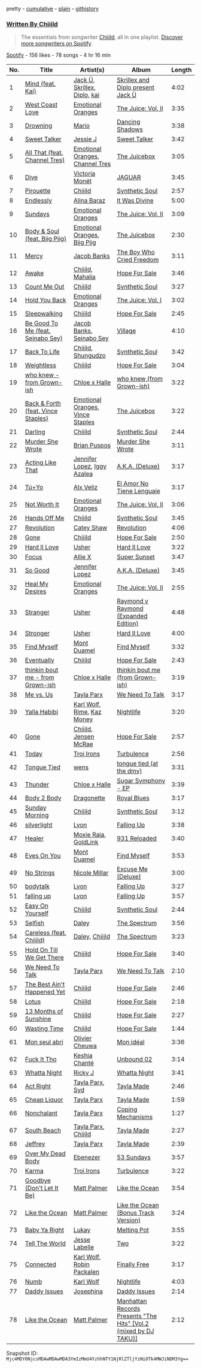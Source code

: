 pretty - [cumulative](/playlists/cumulative/37i9dQZF1EFKOsvYazsHUw.md) - [plain](/playlists/plain/37i9dQZF1EFKOsvYazsHUw) - [githistory](https://github.githistory.xyz/mackorone/spotify-playlist-archive/blob/main/playlists/plain/37i9dQZF1EFKOsvYazsHUw)

### [Written By Chiiild](https://open.spotify.com/playlist/37i9dQZF1EFKOsvYazsHUw)

> The essentials from songwriter <a href="https://artists.spotify.com/songwriter/4Hx1xrkC8KHm5UrNq9oCWi">Chiiild</a>, all in one playlist\. <a href="spotify:genre:0JQ5DAqbMKFSCjnQr8QZ3O">Discover more songwriters on Spotify</a>.

[Spotify](https://open.spotify.com/user/spotify) - 156 likes - 78 songs - 4 hr 16 min

| No. | Title | Artist(s) | Album | Length |
|---|---|---|---|---|
| 1 | [Mind \(feat\. Kai\)](https://open.spotify.com/track/6ZpR2XFuQJSHAQwg9495KZ) | [Jack Ü](https://open.spotify.com/artist/1HxJeLhIuegM3KgvPn8sTa), [Skrillex](https://open.spotify.com/artist/5he5w2lnU9x7JFhnwcekXX), [Diplo](https://open.spotify.com/artist/5fMUXHkw8R8eOP2RNVYEZX), [kai](https://open.spotify.com/artist/6xHUXzrfhFgnIv86EBR3Ml) | [Skrillex and Diplo present Jack Ü](https://open.spotify.com/album/6bfkwBrGYKJFk6Z4QVyjxd) | 4:02 |
| 2 | [West Coast Love](https://open.spotify.com/track/4NFD9ea0uH0MtoC30yNYE1) | [Emotional Oranges](https://open.spotify.com/artist/12trz2INGglrKMzLmg0y2C) | [The Juice: Vol\. II](https://open.spotify.com/album/6q8BNcH6wkWwWC0fGoJwkS) | 3:35 |
| 3 | [Drowning](https://open.spotify.com/track/3rYxOXZNc2qoCRhV6w9eq3) | [Mario](https://open.spotify.com/artist/20s0P9QLxGqKuCsGwFsp7w) | [Dancing Shadows](https://open.spotify.com/album/2DEpDHpIuQbCsLy0rKyhaI) | 3:38 |
| 4 | [Sweet Talker](https://open.spotify.com/track/3FPnPRfQgFWW9YFAwweuDp) | [Jessie J](https://open.spotify.com/artist/2gsggkzM5R49q6jpPvazou) | [Sweet Talker](https://open.spotify.com/album/6PNYy8L5NHXXEtbNnA1gQv) | 3:42 |
| 5 | [All That \(feat\. Channel Tres\)](https://open.spotify.com/track/5rzndDb4DgVkOsIsfbRv0q) | [Emotional Oranges](https://open.spotify.com/artist/12trz2INGglrKMzLmg0y2C), [Channel Tres](https://open.spotify.com/artist/4cUkGQyhLFqKHBtL58HYVp) | [The Juicebox](https://open.spotify.com/album/2EpbqvHpamUFsBboRaSbG1) | 3:05 |
| 6 | [Dive](https://open.spotify.com/track/0X0MCiE18F0xztZ6G6lQuz) | [Victoria Monét](https://open.spotify.com/artist/63XBtGSEZINSyXylZxEUbv) | [JAGUAR](https://open.spotify.com/album/6aW67R0sshdUwtbJEG2uQR) | 3:45 |
| 7 | [Pirouette](https://open.spotify.com/track/5BfvUt5ztFuAyhWjgWzjr1) | [Chiiild](https://open.spotify.com/artist/2YqJwmohaNjg9lg51flSax) | [Synthetic Soul](https://open.spotify.com/album/3ZTUu9z3rxEC4MA9N4ZOzl) | 2:57 |
| 8 | [Endlessly](https://open.spotify.com/track/7cIPifhS3R4rF4sKi8466d) | [Alina Baraz](https://open.spotify.com/artist/6hfwwpXqZPRC9CsKI7qtv1) | [It Was Divine](https://open.spotify.com/album/0nmCwOAFeqD69X1MWwKTS6) | 5:00 |
| 9 | [Sundays](https://open.spotify.com/track/2yj8xbWxfrW8azD7VDQBER) | [Emotional Oranges](https://open.spotify.com/artist/12trz2INGglrKMzLmg0y2C) | [The Juice: Vol\. II](https://open.spotify.com/album/6q8BNcH6wkWwWC0fGoJwkS) | 3:09 |
| 10 | [Body & Soul \(feat\. Biig Piig\)](https://open.spotify.com/track/6ltcWFTmyRQbSNCNOTK0uM) | [Emotional Oranges](https://open.spotify.com/artist/12trz2INGglrKMzLmg0y2C), [Biig Piig](https://open.spotify.com/artist/4GoD5FJCgC0lbzde7ly44M) | [The Juicebox](https://open.spotify.com/album/2EpbqvHpamUFsBboRaSbG1) | 2:30 |
| 11 | [Mercy](https://open.spotify.com/track/1ohlbpNCsuqstbqsezNdUI) | [Jacob Banks](https://open.spotify.com/artist/0AepkoQhYvkjEzzwIcGxdV) | [The Boy Who Cried Freedom](https://open.spotify.com/album/6agNoT5WXMENsbQvhxGEws) | 3:11 |
| 12 | [Awake](https://open.spotify.com/track/5XMtZsNkezcv695DQSZo0L) | [Chiiild](https://open.spotify.com/artist/2YqJwmohaNjg9lg51flSax), [Mahalia](https://open.spotify.com/artist/16rCzZOMQX7P8Kmn5YKexI) | [Hope For Sale](https://open.spotify.com/album/2opiJIrYClkW7qD2vM6vSi) | 3:46 |
| 13 | [Count Me Out](https://open.spotify.com/track/46oB4z00bx2WDbUgBl33nf) | [Chiiild](https://open.spotify.com/artist/2YqJwmohaNjg9lg51flSax) | [Synthetic Soul](https://open.spotify.com/album/3ZTUu9z3rxEC4MA9N4ZOzl) | 3:27 |
| 14 | [Hold You Back](https://open.spotify.com/track/3Ie71XbriZ9qlXFZlEq8FJ) | [Emotional Oranges](https://open.spotify.com/artist/12trz2INGglrKMzLmg0y2C) | [The Juice: Vol\. I](https://open.spotify.com/album/3No5rGRQefAlVJgWusDEwQ) | 3:02 |
| 15 | [Sleepwalking](https://open.spotify.com/track/050TMrxpzlXGYRDAjnrSp6) | [Chiiild](https://open.spotify.com/artist/2YqJwmohaNjg9lg51flSax) | [Hope For Sale](https://open.spotify.com/album/2opiJIrYClkW7qD2vM6vSi) | 2:45 |
| 16 | [Be Good To Me \(feat\. Seinabo Sey\)](https://open.spotify.com/track/7juealXfkel1kLInjvY4W8) | [Jacob Banks](https://open.spotify.com/artist/0AepkoQhYvkjEzzwIcGxdV), [Seinabo Sey](https://open.spotify.com/artist/4X0v8sFoDZ6rIfkeOeVm2i) | [Village](https://open.spotify.com/album/2KxC2M0bVm5hrK3GgGMuV9) | 4:10 |
| 17 | [Back To Life](https://open.spotify.com/track/7Cgqdh9mds9zdbwitjanVY) | [Chiiild](https://open.spotify.com/artist/2YqJwmohaNjg9lg51flSax), [Shungudzo](https://open.spotify.com/artist/1zC5fndU0aEvINmBra2M3T) | [Synthetic Soul](https://open.spotify.com/album/3ZTUu9z3rxEC4MA9N4ZOzl) | 3:42 |
| 18 | [Weightless](https://open.spotify.com/track/39ctmPVTtAMKeVJhMq5dS5) | [Chiiild](https://open.spotify.com/artist/2YqJwmohaNjg9lg51flSax) | [Hope For Sale](https://open.spotify.com/album/2opiJIrYClkW7qD2vM6vSi) | 3:04 |
| 19 | [who knew \- from Grown\-ish](https://open.spotify.com/track/0uIitPtzjqgkmFyY0wkPfl) | [Chloe x Halle](https://open.spotify.com/artist/0AsThoR4KZSVktALiNcQwW) | [who knew \(from Grown\-ish\)](https://open.spotify.com/album/1iGnMcJ5NNC1NZprmZt9y0) | 3:22 |
| 20 | [Back & Forth \(feat\. Vince Staples\)](https://open.spotify.com/track/4g9pJvaoIVrj89XWQ6HRqr) | [Emotional Oranges](https://open.spotify.com/artist/12trz2INGglrKMzLmg0y2C), [Vince Staples](https://open.spotify.com/artist/68kEuyFKyqrdQQLLsmiatm) | [The Juicebox](https://open.spotify.com/album/2EpbqvHpamUFsBboRaSbG1) | 3:22 |
| 21 | [Darling](https://open.spotify.com/track/6Q0Dsq0JQWUe2RbOJBZl6c) | [Chiiild](https://open.spotify.com/artist/2YqJwmohaNjg9lg51flSax) | [Synthetic Soul](https://open.spotify.com/album/3ZTUu9z3rxEC4MA9N4ZOzl) | 2:44 |
| 22 | [Murder She Wrote](https://open.spotify.com/track/0GXVf8MuVWOlHmZuO2twqa) | [Brian Puspos](https://open.spotify.com/artist/6b7899n8Uz21dTYrABfFEO) | [Murder She Wrote](https://open.spotify.com/album/4xzY2KvcFofA9oKCGRb0LO) | 3:11 |
| 23 | [Acting Like That](https://open.spotify.com/track/5ThJ3Q0IItsQkQCDJuIzxe) | [Jennifer Lopez](https://open.spotify.com/artist/2DlGxzQSjYe5N6G9nkYghR), [Iggy Azalea](https://open.spotify.com/artist/5yG7ZAZafVaAlMTeBybKAL) | [A.K.A\. \(Deluxe\)](https://open.spotify.com/album/7DoFFUz6BAVBwUFaMCTTcL) | 3:17 |
| 24 | [Tú+Yo](https://open.spotify.com/track/0R3xevnIYOf8AuBSIvGT6R) | [Alx Veliz](https://open.spotify.com/artist/17rnpuu2LApoCL4x8fObZg) | [El Amor No Tiene Lenguaje](https://open.spotify.com/album/0dzWhFK0nYY5niiUC36WVN) | 3:17 |
| 25 | [Not Worth It](https://open.spotify.com/track/0eSx5b1VuqB8ncSmXdhCpV) | [Emotional Oranges](https://open.spotify.com/artist/12trz2INGglrKMzLmg0y2C) | [The Juice: Vol\. II](https://open.spotify.com/album/6q8BNcH6wkWwWC0fGoJwkS) | 3:06 |
| 26 | [Hands Off Me](https://open.spotify.com/track/2LrxcIsIWa5Z8DPtfsZ4PJ) | [Chiiild](https://open.spotify.com/artist/2YqJwmohaNjg9lg51flSax) | [Synthetic Soul](https://open.spotify.com/album/3ZTUu9z3rxEC4MA9N4ZOzl) | 3:45 |
| 27 | [Revolution](https://open.spotify.com/track/45LbqIkc6xVfyOxBVU8efO) | [Catey Shaw](https://open.spotify.com/artist/5nfow6tv4Dtm6K4WHzczBI) | [Revolution](https://open.spotify.com/album/1R71BrJFADHwIWaqQ3UAzy) | 4:06 |
| 28 | [Gone](https://open.spotify.com/track/1dHhX4kzzge5XYRL6S2L6q) | [Chiiild](https://open.spotify.com/artist/2YqJwmohaNjg9lg51flSax) | [Hope For Sale](https://open.spotify.com/album/2opiJIrYClkW7qD2vM6vSi) | 2:50 |
| 29 | [Hard II Love](https://open.spotify.com/track/7i9K4q131A0fvXw2FFhxLr) | [Usher](https://open.spotify.com/artist/23zg3TcAtWQy7J6upgbUnj) | [Hard II Love](https://open.spotify.com/album/4HAuPn3A4uu9n7RYNk1dOz) | 3:22 |
| 30 | [Focus](https://open.spotify.com/track/3TIaRAllPFMEfwVoY6ue4l) | [Allie X](https://open.spotify.com/artist/0wnYgCeP013HkKoOyC5V32) | [Super Sunset](https://open.spotify.com/album/52266yLMFfzAry9Xp0r9IK) | 3:47 |
| 31 | [So Good](https://open.spotify.com/track/2IqXs6lr8O1laApnGoBHGY) | [Jennifer Lopez](https://open.spotify.com/artist/2DlGxzQSjYe5N6G9nkYghR) | [A.K.A\. \(Deluxe\)](https://open.spotify.com/album/7DoFFUz6BAVBwUFaMCTTcL) | 3:45 |
| 32 | [Heal My Desires](https://open.spotify.com/track/3vBhSzUg5d9PbOWcF86ucQ) | [Emotional Oranges](https://open.spotify.com/artist/12trz2INGglrKMzLmg0y2C) | [The Juice: Vol\. II](https://open.spotify.com/album/6q8BNcH6wkWwWC0fGoJwkS) | 2:55 |
| 33 | [Stranger](https://open.spotify.com/track/3PxTsBlC26KCv3pbsgeZsb) | [Usher](https://open.spotify.com/artist/23zg3TcAtWQy7J6upgbUnj) | [Raymond v Raymond \(Expanded Edition\)](https://open.spotify.com/album/6A1F3Fkq5dYeYYNkXflcTX) | 4:48 |
| 34 | [Stronger](https://open.spotify.com/track/1nuxaVFCgDnqYHGVr4AglT) | [Usher](https://open.spotify.com/artist/23zg3TcAtWQy7J6upgbUnj) | [Hard II Love](https://open.spotify.com/album/4HAuPn3A4uu9n7RYNk1dOz) | 4:00 |
| 35 | [Find Myself](https://open.spotify.com/track/3wyv3pKlVxP7dmUgIrQOU9) | [Mont Duamel](https://open.spotify.com/artist/2yVpWiIBNJb0U8lPhE86cB) | [Find Myself](https://open.spotify.com/album/22VKkGoe1Hjza2kTIM3sR7) | 3:32 |
| 36 | [Eventually](https://open.spotify.com/track/1hN2dpIJ7HzyBvyImnt21L) | [Chiiild](https://open.spotify.com/artist/2YqJwmohaNjg9lg51flSax) | [Hope For Sale](https://open.spotify.com/album/2opiJIrYClkW7qD2vM6vSi) | 2:43 |
| 37 | [thinkin bout me \- from Grown\-ish](https://open.spotify.com/track/4CWp4i4SwWmBV3KOfs6Wdb) | [Chloe x Halle](https://open.spotify.com/artist/0AsThoR4KZSVktALiNcQwW) | [thinkin bout me \(from Grown\-ish\)](https://open.spotify.com/album/5NRBqL0ZxMfgg50YpAjz1b) | 3:19 |
| 38 | [Me vs\. Us](https://open.spotify.com/track/1ZOZEC5MaEWsm6FkEUrYeI) | [Tayla Parx](https://open.spotify.com/artist/1LzWWI9v4UKdbBgz8fqi15) | [We Need To Talk](https://open.spotify.com/album/1vzMWJ7kExSHOLcFal27oD) | 3:17 |
| 39 | [Yalla Habibi](https://open.spotify.com/track/5bh1nrFgPrF37UTFUqNF2K) | [Karl Wolf](https://open.spotify.com/artist/1aVH8BgQhW8TT5hgNGwLc7), [Rime](https://open.spotify.com/artist/6dzxyLQVwvrXYxhgX24PUY), [Kaz Money](https://open.spotify.com/artist/6FzGg6vAs0WklxyplF8jbn) | [Nightlife](https://open.spotify.com/album/7gs3rS7OKAyqWia7njEy1K) | 3:20 |
| 40 | [Gone](https://open.spotify.com/track/7b5qjSnusll0Ll9vDdkuLh) | [Chiiild](https://open.spotify.com/artist/2YqJwmohaNjg9lg51flSax), [Jensen McRae](https://open.spotify.com/artist/11dABkjSoOjcP9p3TFSNRj) | [Hope For Sale](https://open.spotify.com/album/2opiJIrYClkW7qD2vM6vSi) | 2:57 |
| 41 | [Today](https://open.spotify.com/track/74SosJZWGn2yI3ZnrRJRtf) | [Troi Irons](https://open.spotify.com/artist/6jWwWbLoxKthbM8C6pi9cI) | [Turbulence](https://open.spotify.com/album/7wXpocSgedCQoIqSGHLBF5) | 2:56 |
| 42 | [Tongue Tied](https://open.spotify.com/track/0PpYaJXaLa7CWeOWuz06bZ) | [wens](https://open.spotify.com/artist/0QcblRyHbgYTLOKlP5BE66) | [tongue tied \(at the dmv\)](https://open.spotify.com/album/2OvUzoi1blGPg0aAD1DWZY) | 3:31 |
| 43 | [Thunder](https://open.spotify.com/track/1LK7OL83PfGU8kox1SCp2E) | [Chloe x Halle](https://open.spotify.com/artist/0AsThoR4KZSVktALiNcQwW) | [Sugar Symphony \- EP](https://open.spotify.com/album/1JZ5U0GaRhFVDRYda0dxf7) | 3:39 |
| 44 | [Body 2 Body](https://open.spotify.com/track/41LZqyZDQB9lhLLxZPmWko) | [Dragonette](https://open.spotify.com/artist/4GLJPBj5Cdr9AgLKvLWM4n) | [Royal Blues](https://open.spotify.com/album/6WXYxY8j90eFTorBfVRfCs) | 3:17 |
| 45 | [Sunday Morning](https://open.spotify.com/track/0LMECRhJzJLyxURkiWHWY4) | [Chiiild](https://open.spotify.com/artist/2YqJwmohaNjg9lg51flSax) | [Synthetic Soul](https://open.spotify.com/album/3ZTUu9z3rxEC4MA9N4ZOzl) | 3:12 |
| 46 | [silverlight](https://open.spotify.com/track/7mnpmmtKKHxoZBV7HSqJOa) | [Lyon](https://open.spotify.com/artist/57gnEMExR8CJdZ7MYYbbrN) | [Falling Up](https://open.spotify.com/album/4bfPCG7peRJfmVAfQOvdHb) | 3:38 |
| 47 | [Healer](https://open.spotify.com/track/0NzNTTdkSvXw9aIrXcXAmk) | [Moxie Raia](https://open.spotify.com/artist/1dSRKlg9rzvs63rhT8Sbpp), [GoldLink](https://open.spotify.com/artist/5XenQ7XfcvQdfIbpLEFaKQ) | [931 Reloaded](https://open.spotify.com/album/6uwfQz4ZsOX5VZ2cj8KmfX) | 3:40 |
| 48 | [Eyes On You](https://open.spotify.com/track/0T3lAx5TMBRO9CkYDO1A2L) | [Mont Duamel](https://open.spotify.com/artist/2yVpWiIBNJb0U8lPhE86cB) | [Find Myself](https://open.spotify.com/album/22VKkGoe1Hjza2kTIM3sR7) | 3:53 |
| 49 | [No Strings](https://open.spotify.com/track/3tPvpGO4yTqpDuJIKnPRYv) | [Nicole Millar](https://open.spotify.com/artist/0lYzZ91QzokaPrRK1vq6tW) | [Excuse Me \(Deluxe\)](https://open.spotify.com/album/3CEWoLRhNHEtBcw1wmgWd8) | 3:00 |
| 50 | [bodytalk](https://open.spotify.com/track/4rrqU96CxRTeKGt342pRsN) | [Lyon](https://open.spotify.com/artist/57gnEMExR8CJdZ7MYYbbrN) | [Falling Up](https://open.spotify.com/album/4bfPCG7peRJfmVAfQOvdHb) | 3:27 |
| 51 | [falling up](https://open.spotify.com/track/7mZGZjiVK1buBSwRhOEnpN) | [Lyon](https://open.spotify.com/artist/57gnEMExR8CJdZ7MYYbbrN) | [Falling Up](https://open.spotify.com/album/4bfPCG7peRJfmVAfQOvdHb) | 3:57 |
| 52 | [Easy On Yourself](https://open.spotify.com/track/1wM9bvjd3i9pbH0gpq7aYj) | [Chiiild](https://open.spotify.com/artist/2YqJwmohaNjg9lg51flSax) | [Synthetic Soul](https://open.spotify.com/album/3ZTUu9z3rxEC4MA9N4ZOzl) | 2:44 |
| 53 | [Selfish](https://open.spotify.com/track/2AX0I1Oc4cx5tVYo7hUJcr) | [Daley](https://open.spotify.com/artist/13UXMns4uwUrEpIzY79Qgw) | [The Spectrum](https://open.spotify.com/album/27DemjtuFRsE68xR1AnIe5) | 3:56 |
| 54 | [Careless \(feat\. Chiiild\)](https://open.spotify.com/track/48uu14gBG62vUglGGsDAt5) | [Daley](https://open.spotify.com/artist/13UXMns4uwUrEpIzY79Qgw), [Chiiild](https://open.spotify.com/artist/2YqJwmohaNjg9lg51flSax) | [The Spectrum](https://open.spotify.com/album/27DemjtuFRsE68xR1AnIe5) | 3:23 |
| 55 | [Hold On Till We Get There](https://open.spotify.com/track/2tWWiYOQ5bqMAeT6Wbbc0X) | [Chiiild](https://open.spotify.com/artist/2YqJwmohaNjg9lg51flSax) | [Hope For Sale](https://open.spotify.com/album/2opiJIrYClkW7qD2vM6vSi) | 3:40 |
| 56 | [We Need To Talk](https://open.spotify.com/track/4KXrNQAEEtCaSzceiAtAaR) | [Tayla Parx](https://open.spotify.com/artist/1LzWWI9v4UKdbBgz8fqi15) | [We Need To Talk](https://open.spotify.com/album/1vzMWJ7kExSHOLcFal27oD) | 2:10 |
| 57 | [The Best Ain't Happened Yet](https://open.spotify.com/track/3EPeF9pQC1fypfCrgUPUmj) | [Chiiild](https://open.spotify.com/artist/2YqJwmohaNjg9lg51flSax) | [Hope For Sale](https://open.spotify.com/album/2opiJIrYClkW7qD2vM6vSi) | 2:46 |
| 58 | [Lotus](https://open.spotify.com/track/3TGGENjrxEOwl1zBZZqKGc) | [Chiiild](https://open.spotify.com/artist/2YqJwmohaNjg9lg51flSax) | [Hope For Sale](https://open.spotify.com/album/2opiJIrYClkW7qD2vM6vSi) | 2:18 |
| 59 | [13 Months of Sunshine](https://open.spotify.com/track/16ISIfafspiGHjPH7EZmJe) | [Chiiild](https://open.spotify.com/artist/2YqJwmohaNjg9lg51flSax) | [Hope For Sale](https://open.spotify.com/album/2opiJIrYClkW7qD2vM6vSi) | 2:27 |
| 60 | [Wasting Time](https://open.spotify.com/track/5bKVgdkF1rcrHlWnlphL3P) | [Chiiild](https://open.spotify.com/artist/2YqJwmohaNjg9lg51flSax) | [Hope For Sale](https://open.spotify.com/album/2opiJIrYClkW7qD2vM6vSi) | 1:44 |
| 61 | [Mon seul abri](https://open.spotify.com/track/47kSaGCROStUQFjMxVO9bl) | [Olivier Cheuwa](https://open.spotify.com/artist/2izAP4n3Cio3Yzh1g7v0XX) | [Mon idéal](https://open.spotify.com/album/5WqTxX9o3AxiheK4eOyGTR) | 3:36 |
| 62 | [Fuck It Tho](https://open.spotify.com/track/3P1LCtIyz5HH8ZmIv80qe3) | [Keshia Chanté](https://open.spotify.com/artist/4jTnkOwrJvTSJokhx3guJH) | [Unbound 02](https://open.spotify.com/album/7vjgXhtKKst7WM0YAvkll5) | 3:14 |
| 63 | [Whatta Night](https://open.spotify.com/track/5s9Mej8j5JhpoD6IAWDM9e) | [Ricky J](https://open.spotify.com/artist/4p1VIazDqCs6DKQndCEg1A) | [Whatta Night](https://open.spotify.com/album/2iYs3FFkrQrVjw4tSfFKlg) | 3:41 |
| 64 | [Act Right](https://open.spotify.com/track/4o6IOdfo5PGPwvjmkHQkfd) | [Tayla Parx](https://open.spotify.com/artist/1LzWWI9v4UKdbBgz8fqi15), [Syd](https://open.spotify.com/artist/3jk39CGeaaSO3FPKNx1RUx) | [Tayla Made](https://open.spotify.com/album/0HkZEcTziK4QVSl2zhIZtH) | 2:46 |
| 65 | [Cheap Liquor](https://open.spotify.com/track/42oi5SgSne2Wvt3dkiX4pu) | [Tayla Parx](https://open.spotify.com/artist/1LzWWI9v4UKdbBgz8fqi15) | [Tayla Made](https://open.spotify.com/album/0HkZEcTziK4QVSl2zhIZtH) | 1:59 |
| 66 | [Nonchalant](https://open.spotify.com/track/1bFkegc1VrmfYl26qeTWAl) | [Tayla Parx](https://open.spotify.com/artist/1LzWWI9v4UKdbBgz8fqi15) | [Coping Mechanisms](https://open.spotify.com/album/34DsY6z1WKrdPelGDmx8Uo) | 1:27 |
| 67 | [South Beach](https://open.spotify.com/track/39acyx9XcUS1l8dJm5VJL0) | [Tayla Parx](https://open.spotify.com/artist/1LzWWI9v4UKdbBgz8fqi15), [Chiiild](https://open.spotify.com/artist/2YqJwmohaNjg9lg51flSax) | [Tayla Made](https://open.spotify.com/album/0HkZEcTziK4QVSl2zhIZtH) | 2:27 |
| 68 | [Jeffrey](https://open.spotify.com/track/264ukRrqfqyc8aumMKCyUY) | [Tayla Parx](https://open.spotify.com/artist/1LzWWI9v4UKdbBgz8fqi15) | [Tayla Made](https://open.spotify.com/album/0HkZEcTziK4QVSl2zhIZtH) | 2:39 |
| 69 | [Over My Dead Body](https://open.spotify.com/track/3sgESNhe4iQU3avQdHDBmI) | [Ebenezer](https://open.spotify.com/artist/2vik8lyw8WiALKMJK7C3hn) | [53 Sundays](https://open.spotify.com/album/6MwJFv43sj69XVW2TTvksn) | 3:57 |
| 70 | [Karma](https://open.spotify.com/track/3oLlAxTV7jqyAJXkJQY0BH) | [Troi Irons](https://open.spotify.com/artist/6jWwWbLoxKthbM8C6pi9cI) | [Turbulence](https://open.spotify.com/album/7wXpocSgedCQoIqSGHLBF5) | 3:22 |
| 71 | [Goodbye \(Don't Let It Be\)](https://open.spotify.com/track/3yE43kf47CzwMuzac6T1Ph) | [Matt Palmer](https://open.spotify.com/artist/1lElMtQBM7yiErMxrNCRK3) | [Like the Ocean](https://open.spotify.com/album/2VWhW9hgxBZFzNcZPGBHYz) | 3:54 |
| 72 | [Like the Ocean](https://open.spotify.com/track/7GbG4mglvSKF4x2nvu0x3d) | [Matt Palmer](https://open.spotify.com/artist/1lElMtQBM7yiErMxrNCRK3) | [Like the Ocean \(Bonus Track Version\)](https://open.spotify.com/album/2NGuIhojAw7wvjuhJKGCWi) | 3:24 |
| 73 | [Baby Ya Right](https://open.spotify.com/track/4E3V9P9zAQreNDcVy7SI65) | [Lukay](https://open.spotify.com/artist/7McTi9RqgxownB25kiyNPt) | [Melting Pot](https://open.spotify.com/album/7xPnEfJEGoFMwshyGbqi54) | 3:55 |
| 74 | [Tell The World](https://open.spotify.com/track/4T5ZHiswsAfcnISctw4uTW) | [Jesse Labelle](https://open.spotify.com/artist/5xLdSGejmdil911M6q1HdU) | [Two](https://open.spotify.com/album/0d4qbYdDgwYRrFlSeOFLXR) | 3:22 |
| 75 | [Connected](https://open.spotify.com/track/3AHaT1WvmVdTyy9imtkW6o) | [Karl Wolf](https://open.spotify.com/artist/1aVH8BgQhW8TT5hgNGwLc7), [Robin Packalen](https://open.spotify.com/artist/4Q4b4S784htx6DtxcMUfMO) | [Finally Free](https://open.spotify.com/album/0PimgHIJe4nDDS8CBmPGzC) | 3:17 |
| 76 | [Numb](https://open.spotify.com/track/5gLBiHrm9NnOYUJQPf7alm) | [Karl Wolf](https://open.spotify.com/artist/1aVH8BgQhW8TT5hgNGwLc7) | [Nightlife](https://open.spotify.com/album/7gs3rS7OKAyqWia7njEy1K) | 4:03 |
| 77 | [Daddy Issues](https://open.spotify.com/track/1BFk3zOw0TuMSDSE5b8X8e) | [Josephina](https://open.spotify.com/artist/4WyMWzN7gNNKIt3ZfGNU9F) | [Daddy Issues](https://open.spotify.com/album/2DUMBKY3GldHNTDMQnUBtM) | 2:14 |
| 78 | [Like the Ocean](https://open.spotify.com/track/60QQcUiVLsyYEHqNnDyZdX) | [Matt Palmer](https://open.spotify.com/artist/1lElMtQBM7yiErMxrNCRK3) | [Manhattan Records Presents "The Hits" \[Vol.2 \(mixed by DJ TAKU\)\]](https://open.spotify.com/album/00oKx39MIe4ioCBDFur4aD) | 2:12 |

Snapshot ID: `Mjc4MDY0NjcsMDAwMDAwMDA3YmIzMmU4YzhhNTY1NjRlZTljYzNiOTk4MWJiNDM3Yg==`
